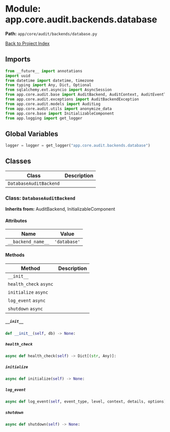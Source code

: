 # Module: app.core.audit.backends.database

**Path:** `app/core/audit/backends/database.py`

[Back to Project Index](../../../../../index.md)

## Imports
```python
from __future__ import annotations
import uuid
from datetime import datetime, timezone
from typing import Any, Dict, Optional
from sqlalchemy.ext.asyncio import AsyncSession
from app.core.audit.base import AuditBackend, AuditContext, AuditEventType, AuditLogLevel, AuditOptions
from app.core.audit.exceptions import AuditBackendException
from app.core.audit.models import AuditLog
from app.core.audit.utils import anonymize_data
from app.core.base import InitializableComponent
from app.logging import get_logger
```

## Global Variables
```python
logger = logger = get_logger("app.core.audit.backends.database")
```

## Classes

| Class | Description |
| --- | --- |
| `DatabaseAuditBackend` |  |

### Class: `DatabaseAuditBackend`
**Inherits from:** AuditBackend, InitializableComponent

#### Attributes

| Name | Value |
| --- | --- |
| `__backend_name__` | `'database'` |

#### Methods

| Method | Description |
| --- | --- |
| `__init__` |  |
| `health_check` `async` |  |
| `initialize` `async` |  |
| `log_event` `async` |  |
| `shutdown` `async` |  |

##### `__init__`
```python
def __init__(self, db) -> None:
```

##### `health_check`
```python
async def health_check(self) -> Dict[(str, Any)]:
```

##### `initialize`
```python
async def initialize(self) -> None:
```

##### `log_event`
```python
async def log_event(self, event_type, level, context, details, options) -> str:
```

##### `shutdown`
```python
async def shutdown(self) -> None:
```
